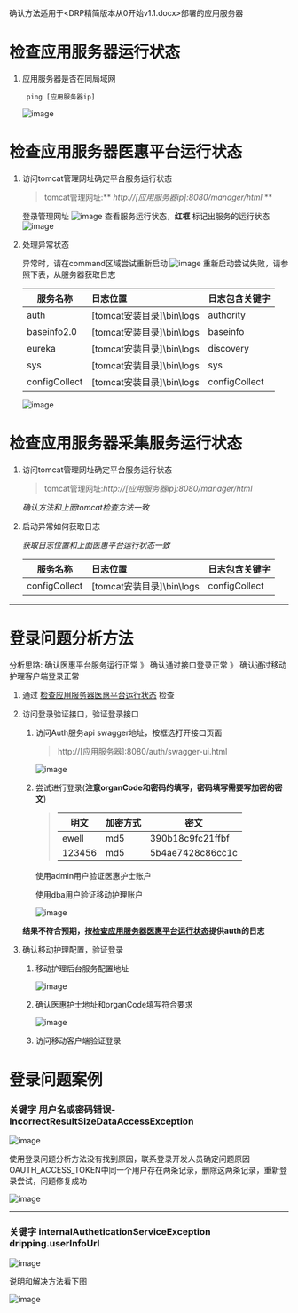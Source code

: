 确认方法适用于<DRP精简版本从0开始v1.1.docx>部署的应用服务器

# 检查应用服务器运行状态
1. 应用服务器是否在同局域网

        ping [应用服务器ip]
    ![image](./../Resource/pic/pingServer.png)

# 检查应用服务器医惠平台运行状态

1. 访问tomcat管理网址确定平台服务运行状态
    > tomcat管理网址:** _http://[应用服务器ip]:8080/manager/html_ **

    登录管理网址
    ![image](./../Resource/pic/tomcatLogin.png)
    查看服务运行状态，**红框**
    标记出服务的运行状态
    ![image](./../Resource/pic/tomcatPsSimple.png)
1. 处理异常状态

    异常时，请在command区域尝试重新启动
    ![image](./../Resource/pic/tomcatCommand.png)
    重新启动尝试失败，请参照下表，从服务器获取日志

    |服务名称|日志位置|日志包含关键字|
    |---|:---|---|
    |auth|[tomcat安装目录]\bin\logs|authority|
    |baseinfo2.0|[tomcat安装目录]\bin\logs|baseinfo|
    |eureka|[tomcat安装目录]\bin\logs|discovery|
    |sys|[tomcat安装目录]\bin\logs|sys|
    |configCollect|[tomcat安装目录]\bin\logs|configCollect|

    ![image](./../Resource/pic/tomcatLogDirSimple.png)

# 检查应用服务器采集服务运行状态

1. 访问tomcat管理网址确定平台服务运行状态
    > tomcat管理网址:_http://[应用服务器ip]:8080/manager/html_

    *确认方法和上面tomcat检查方法一致*

1. 启动异常如何获取日志

    *获取日志位置和上面医惠平台运行状态一致*

    |服务名称|日志位置|日志包含关键字|
    |---|:---|---|
    |configCollect|[tomcat安装目录]\bin\logs|configCollect|

---

# 登录问题分析方法
分析思路:   确认医惠平台服务运行正常 》 确认通过接口登录正常 》 确认通过移动护理客户端登录正常
1. 通过 [检查应用服务器医惠平台运行状态](#检查应用服务器医惠平台运行状态) 检查
1. 访问登录验证接口，验证登录接口
    1. 访问Auth服务api swagger地址，按框选打开接口页面
        > http://[应用服务器]:8080/auth/swagger-ui.html

        ![image](./../Resource/pic/authLoginUi.png)
    1. 尝试进行登录(**注意organCode和密码的填写，密码填写需要写加密的密文**)
        > |明文|加密方式|密文|
        > |---|:---|---|
        > |ewell|md5|390b18c9fc21ffbf|
        > |123456|md5|5b4ae7428c86cc1c|

        使用admin用户验证医惠护士账户

        使用dba用户验证移动护理账户

        ![image](./../Resource/pic/authLoginTest.png)

    **结果不符合预期，按[检查应用服务器医惠平台运行状态](#检查应用服务器医惠平台运行状态)提供auth的日志**
1. 确认移动护理配置，验证登录
    1. 移动护理后台服务配置地址

        ![image](./../Resource/pic/nursingConfDir.png)

    1. 确认医惠护士地址和organCode填写符合要求

        ![image](./../Resource/pic/NursingConfOrgancode.png)

    1. 访问移动客户端验证登录

# 登录问题案例
### 关键字  用户名或密码错误-IncorrectResultSizeDataAccessException

![image](./../Resource/pic/authIncorrectResultSize.png)

使用登录问题分析方法没有找到原因，联系登录开发人员确定问题原因
OAUTH_ACCESS_TOKEN中同一个用户存在两条记录，删除这两条记录，重新登录尝试，问题修复成功

![image](./../Resource/pic/databaseOauthAccessToken.png)

---
### 关键字 internalAutheticationServiceException  dripping.userInfoUrl

![image](./../Resource/pic/internalAutheticationServiceException.png)

说明和解决方法看下图

![image](./../Resource/pic/authConfFirstLine.png)
